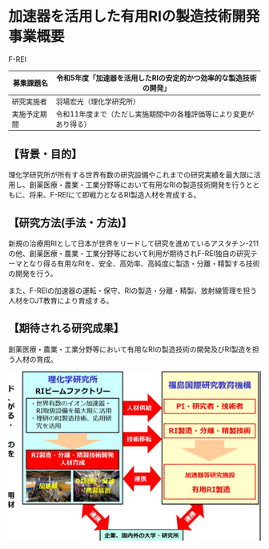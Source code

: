 # 加速器を活用した有用RIの製造技術開発 事業概要

F-REI

| 募集課題名 | 令和5年度「加速器を活用したRIの安定的かつ効率的な製造技術の開発」 |
|--------------|--------------------------------------------------------------------------|
| 研究実施者 | 羽場宏光（理化学研究所） |
| 実施予定期間 | 令和11年度まで（ただし実施期間中の各種評価等により変更があり得る） |

## 【背景・目的】

理化学研究所が所有する世界有数の研究設備やこれまでの研究実績を最大限に活用し、創薬医療・農業・工業分野等において有用なRIの製造技術開発を行うとともに、将来、F-REIにて即戦力となるRI製造人材を育成する。

## 【研究方法(手法・方法)】

新規の治療用RIとして日本が世界をリードして研究を進めているアスタチン-211の他、創薬医療・農業・工業分野等において利用が期待されF-REI独自の研究テーマとなり得る有用なRIを、安全、高効率、高純度に製造・分離・精製する技術の開発を行う。

また、F-REIの加速器の運転・保守、RIの製造・分離・精製、放射線管理を担う人材をOJT教育により育成する。

## 【期待される研究成果】

創薬医療・農業・工業分野等において有用なRIの製造技術の開発及びRI製造を担う人材の育成。

![](_page_0_Figure_9.jpeg)
